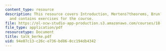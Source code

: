 ```yaml
---
content_type: resource
description: This resource covers Introduction, Mertens?theorems, Brun?s conjecture
  and contains exercises for the course.
file: https://ol-ocw-studio-app-production.s3.amazonaws.com/courses/18-104-seminar-in-analysis-applications-to-number-theory-fall-2006/94e07c13c26ce736bd860cc194db4342_talk_berke.pdf
file_type: application/pdf
resourcetype: Document
title: talk_berke.pdf
uid: 94e07c13-c26c-e736-bd86-0cc194db4342
---
```

